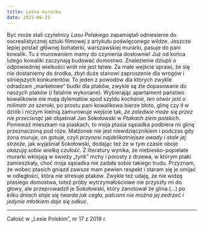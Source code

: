 ```yaml
---
title: Leśna murarka
date: 2021-06-23
---
```

Być może stali czytelnicy *Lasu Polskiego* zapamiętali odniesienie do socrealistycznej sztuki filmowej z artykułu poświęconego wildze. Jeszcze lepiej postać głównej bohaterki, warszawskiej murarki, pasuje do pani kowalik. Tu z murowaniem mamy do czynienia dosłownie! Już od końca lutego kowaliki zaczynają budować domostwo. Znalezienie dziupli o odpowiedniej wielkości wrót nie jest łatwe. Za małe wejście sprawi, że się nie dostaniemy do środka, zbyt duże stanowi zaproszenie dla wrogów i silniejszych konkurentów. To jeden z powodów dla których zwykle odradzam „marketowe” budki dla ptaków, zwykle są źle dopasowane do naszych ptaków (i fatalnie wykonane). Wybierając apartament państwo kowalikowie nie mają dylematów spod szyldu *kochanie, ten otwór jest o milimetr za szeroki*, po prostu pani kowalikowa bierze błoto, glinę czy ił w dziób i niczym kielnią zamurowuje wejście tak, *że zaledwie może się przez nie przecisnąć* jak objaśniał Jan Sokołowski w *Ptakach ziem polskich*. Ponieważ mieszkam na piaskach, to moja ptasia sąsiadka podbiera mi glinę przeznaczoną pod róże. Małżonek nie jest niewdzięcznikiem i podczas gdy żona muruje, on gotuje, czyli *przynosi najdelikatniejsze owady i stale jej strzeże*, jak wyjaśniał Sokołowski, dodając też że w tym czasie oboje *okazują sobie wielką czułość*. Z literatury wynika, że niebiesko-popielate murarki wklejają w świeży „tynk” mchy i porosty z drzewa, w którym ptaki zamieszkały, choć moja sąsiadka nie zadała sobie takiego trudu. Przyznam, że wobec ptasich gniazd zawsze mam pewien respekt i staram się je omijać w odległości, która nie stresuje ptaków. Zwykle też udaję, że nie widzę ptasiego domostwa, toteż próby wytrzymałościowe nie przyszły mi do głowy, ale przeprowadził je Sokołowski, który zanotował że glina (…) *po kilku dniach staje się twarda jak cegła, palcami nie można jej zedrzeć i jedynie młotkiem daje się odkuć*.

***

Całość w „Lesie Polskim”, nr 17 z 2019 r.